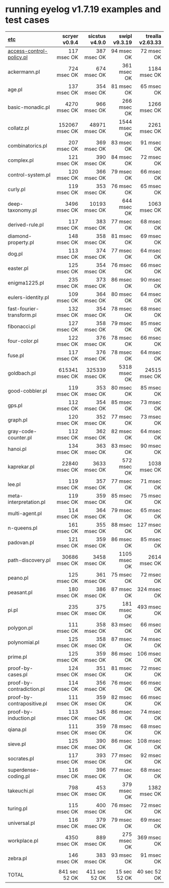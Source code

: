 # running eyelog v1.7.19 examples and test cases

|[etc](etc)                       |scryer v0.9.4   |sicstus v4.9.0  |swipl v9.3.19   |trealla v2.63.33|
| :---                     |           ---: |           ---: |           ---: |           ---: |
|[access-control-policy.pl](etc/access-control-policy.pl)  |     117 msec OK|     387 msec OK|      94 msec OK|      72 msec OK|
|ackermann.pl              |     724 msec OK|     674 msec OK|     361 msec OK|    1184 msec OK|
|age.pl                    |     137 msec OK|     354 msec OK|      81 msec OK|      65 msec OK|
|basic-monadic.pl          |    4270 msec OK|     966 msec OK|     266 msec OK|    1266 msec OK|
|collatz.pl                |  152067 msec OK|   48971 msec OK|    1544 msec OK|    2261 msec OK|
|combinatorics.pl          |     207 msec OK|     369 msec OK|      83 msec OK|      91 msec OK|
|complex.pl                |     121 msec OK|     390 msec OK|      84 msec OK|      72 msec OK|
|control-system.pl         |     120 msec OK|     366 msec OK|      79 msec OK|      66 msec OK|
|curly.pl                  |     119 msec OK|     353 msec OK|      76 msec OK|      65 msec OK|
|deep-taxonomy.pl          |    3496 msec OK|   10193 msec OK|     644 msec OK|    1063 msec OK|
|derived-rule.pl           |     117 msec OK|     383 msec OK|      77 msec OK|      68 msec OK|
|diamond-property.pl       |     148 msec OK|     358 msec OK|      81 msec OK|      69 msec OK|
|dog.pl                    |     113 msec OK|     374 msec OK|      77 msec OK|      64 msec OK|
|easter.pl                 |     125 msec OK|     354 msec OK|      76 msec OK|      66 msec OK|
|enigma1225.pl             |     235 msec OK|     373 msec OK|      86 msec OK|      90 msec OK|
|eulers-identity.pl        |     109 msec OK|     364 msec OK|      80 msec OK|      64 msec OK|
|fast-fourier-transform.pl |     132 msec OK|     354 msec OK|      78 msec OK|      68 msec OK|
|fibonacci.pl              |     127 msec OK|     358 msec OK|      79 msec OK|      85 msec OK|
|four-color.pl             |     122 msec OK|     376 msec OK|      78 msec OK|      66 msec OK|
|fuse.pl                   |     117 msec OK|     376 msec OK|      78 msec OK|      64 msec OK|
|goldbach.pl               |  615341 msec OK|  325339 msec OK|    5318 msec OK|   24515 msec OK|
|good-cobbler.pl           |     119 msec OK|     353 msec OK|      80 msec OK|      85 msec OK|
|gps.pl                    |     112 msec OK|     354 msec OK|      85 msec OK|      73 msec OK|
|graph.pl                  |     120 msec OK|     352 msec OK|      77 msec OK|      73 msec OK|
|gray-code-counter.pl      |     112 msec OK|     362 msec OK|      82 msec OK|      64 msec OK|
|hanoi.pl                  |     134 msec OK|     363 msec OK|      83 msec OK|      90 msec OK|
|kaprekar.pl               |   22840 msec OK|    3633 msec OK|     572 msec OK|    1038 msec OK|
|lee.pl                    |     119 msec OK|     357 msec OK|      77 msec OK|      71 msec OK|
|meta-interpretation.pl    |     119 msec OK|     359 msec OK|      85 msec OK|      75 msec OK|
|multi-agent.pl            |     114 msec OK|     364 msec OK|      79 msec OK|      65 msec OK|
|n-queens.pl               |     161 msec OK|     355 msec OK|      88 msec OK|     127 msec OK|
|padovan.pl                |     121 msec OK|     359 msec OK|      86 msec OK|      85 msec OK|
|path-discovery.pl         |   30686 msec OK|    3458 msec OK|    1105 msec OK|    2614 msec OK|
|peano.pl                  |     125 msec OK|     361 msec OK|      75 msec OK|      72 msec OK|
|peasant.pl                |     180 msec OK|     386 msec OK|      87 msec OK|     324 msec OK|
|pi.pl                     |     235 msec OK|     375 msec OK|     181 msec OK|     493 msec OK|
|polygon.pl                |     111 msec OK|     358 msec OK|      83 msec OK|      66 msec OK|
|polynomial.pl             |     125 msec OK|     358 msec OK|      87 msec OK|      74 msec OK|
|prime.pl                  |     125 msec OK|     359 msec OK|      86 msec OK|     106 msec OK|
|proof-by-cases.pl         |     124 msec OK|     351 msec OK|      81 msec OK|      72 msec OK|
|proof-by-contradiction.pl |     114 msec OK|     356 msec OK|      76 msec OK|      66 msec OK|
|proof-by-contrapositive.pl|     111 msec OK|     359 msec OK|      82 msec OK|      66 msec OK|
|proof-by-induction.pl     |     113 msec OK|     345 msec OK|      86 msec OK|      74 msec OK|
|qiana.pl                  |     111 msec OK|     359 msec OK|      78 msec OK|      68 msec OK|
|sieve.pl                  |     125 msec OK|     390 msec OK|      86 msec OK|     108 msec OK|
|socrates.pl               |     117 msec OK|     393 msec OK|      77 msec OK|      92 msec OK|
|superdense-coding.pl      |     116 msec OK|     396 msec OK|      77 msec OK|      68 msec OK|
|takeuchi.pl               |     798 msec OK|     453 msec OK|     379 msec OK|    1382 msec OK|
|turing.pl                 |     115 msec OK|     400 msec OK|      76 msec OK|      72 msec OK|
|universal.pl              |     116 msec OK|     379 msec OK|      79 msec OK|      69 msec OK|
|workplace.pl              |    4350 msec OK|     889 msec OK|     275 msec OK|     369 msec OK|
|zebra.pl                  |     146 msec OK|     383 msec OK|      93 msec OK|      91 msec OK|
|                          |                |                |                |                |
|TOTAL                     |   841 sec 52 OK|   411 sec 52 OK|    15 sec 52 OK|    40 sec 52 OK|

